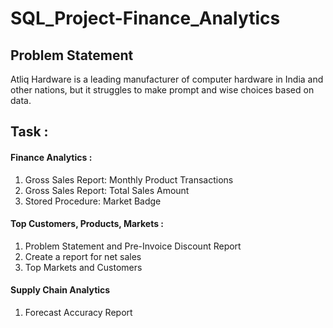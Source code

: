 # SQL_Project-Finance_Analytics

## Problem Statement 

Atliq Hardware is a leading manufacturer of computer hardware in India and other nations, but it struggles to make prompt and wise choices based on data.

## Task :

#### Finance Analytics :

   1. Gross Sales Report: Monthly Product Transactions
   2. Gross Sales Report: Total Sales Amount
   3. Stored Procedure: Market Badge

#### Top Customers, Products, Markets : 

   1. Problem Statement and Pre-Invoice Discount Report
   2. Create a report for net sales
   3. Top Markets and Customers 

#### Supply Chain Analytics

   1. Forecast Accuracy Report
